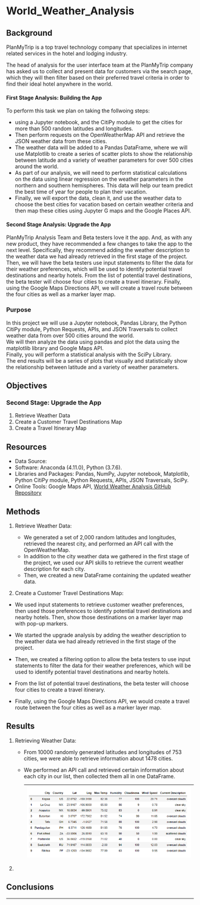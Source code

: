 # World_Weather_Analysis


## Background 

PlanMyTrip is a top travel technology company that specializes in internet related services in the hotel and lodging industry. <br>

The head of analysis for the user interface team at the PlanMyTrip company has asked us to collect and present data for customers via the search page, which they will then filter based on their preferred travel criteria in order to find their ideal hotel anywhere in the world. <br>

#### First Stage Analysis: Building the App
To perform this task we plan on taking the follwoing steps: 
- using a Jupyter notebook, and the CitiPy module to get the cities for more than 500 random latitudes and longitudes.
- Then perform requests on the OpenWeatherMap API and retrieve the JSON weather data from these cities. 
- The weather data will be added to a Pandas DataFrame, where we will use Matplotlib to create a series of scatter plots to show the relationship between latitude and a variety of weather parameters for over 500 cities around the world. 
- As part of our analysis, we will need to perform statistical calculations on the data using linear regression on the weather parameters in the northern and southern hemispheres. This data will help our team predict the best time of year for people to plan their vacation. 
- Finally, we will export the data, clean it, and use the weather data to choose the best cities for vacation based on certain weather criteria and then map these cities using Jupyter G maps and the Google Places API. 

#### Second Stage Analysis: Upgrade the App
PlanMyTrip Analysis Team and Beta testers love it the app. And, as with any new product, they have recommended a few changes to take the app to the next level. Specifically, they recommend adding the weather description to the weather data we had already retrieved in the first stage of the project. Then, we will have the beta testers use input statements to filter the data for their weather preferences, which will be used to identify potential travel destinations and nearby hotels. From the list of potential travel destinations, the beta tester will choose four cities to create a travel itinerary. Finally, using the Google Maps Directions API, we will create a travel route between the four cities as well as a marker layer map.


### Purpose

In this project we will use a Jupyter notebook, Pandas Library, the Python CitiPy module, Python Requests, APIs, and JSON Traversals to collect weather data from over 500 cities around the world. <br>
We will then analyze the data using pandas and plot the data using the matplotlib library and Google Maps API.  <br>
Finally, you will perform a statistical analysis with the SciPy Library. <br>
The end results will be a series of plots that visually and statistically show the relationship between latitude and a variety of weather parameters. 


## Objectives

### Second Stage: Upgrade the App
1. Retrieve Weather Data
2. Create a Customer Travel Destinations Map
3. Create a Travel Itinerary Map


## Resources
- Data Source: 
- Software: Anaconda (4.11.0), Python (3.7.6).
- Libraries and Packages: Pandas, NumPy, Jupyter notebook, Matplotlib, Python CitiPy module, Python Requests, APIs, JSON Traversals, SciPy. 
- Online Tools: Google Maps API, [World Weather Analysis GitHub Repository](https://github.com/Magzzie/World_Weather_Analysis)


## Methods 

1. Retrieve Weather Data: 
    - We generated a set of 2,000 random latitudes and longitudes, retrieved the nearest city, and performed an API call with the OpenWeatherMap. 
    - In addition to the city weather data we gathered in the first stage of the project, we used our API skills to retrieve the current weather description for each city. 
    - Then, we created a new DataFrame containing the updated weather data.

2. Create a Customer Travel Destinations Map:
- We used input statements to retrieve customer weather preferences, then used those preferences to identify potential travel destinations and nearby hotels. Then, show those destinations on a marker layer map with pop-up markers.



- We started the upgrade analysis by adding the weather description to the weather data we had already retrieved in the first stage of the project. 

- Then, we created a filtering option to allow the beta testers to use input statements to filter the data for their weather preferences, which will be used to identify potential travel destinations and nearby hotels. 

- From the list of potential travel destinations, the beta tester will choose four cities to create a travel itinerary. 


- Finally, using the Google Maps Directions API, we would create a travel route between the four cities as well as a marker layer map.


## Results

1. Retrieving Weather Data: 
    - From 10000 randomly generated latitudes and longitudes of 753 cities, we were able to retrieve information about 1478 cities. 
    - We performed an API call and retrieved certain information about each city in our list, then collected them all in one DataFrame. <br>
        
        |![677 Cities DataFrame.](./Images/city_data_df.png)|
        |-|

2. 




## Conclusions




---





































